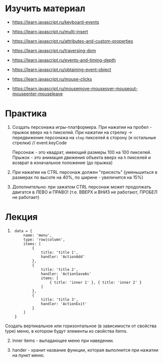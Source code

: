 # Изучить материал
+ https://learn.javascript.ru/keyboard-events
+ https://learn.javascript.ru/multi-insert

+ https://learn.javascript.ru/attributes-and-custom-properties
+ https://learn.javascript.ru/traversing-dom
+ https://learn.javascript.ru/events-and-timing-depth
+ https://learn.javascript.ru/obtaining-event-object
+ https://learn.javascript.ru/mouse-clicks
+ https://learn.javascript.ru/mousemove-mouseover-mouseout-mouseenter-mouseleave

# Практика

1) Создать персонажа игры-платформера.
	При нажатии на пробел - прыжок вверх на `h` пикселей.
	При нажатии на стрелку -> передвижение персонажа на `step` пикселей в сторону (и остальные стрелки) // event.keyCode
	
	Персонаж - это квадрат, имеющий размеры 100 на 100 пикселей.
	Прыжок - это анимация движения объекта вверх на `h` пикселей и возврат в изначальное положение (до прыжка)
	
	
2) При нажатии на CTRL персонаж должен "присесть" (уменьшиться в размерах по высоте на 40%, по ширине - увеличится на 15%)
3) Дополнительно: при зажатом CTRL персонаж может продолжать двигатся в ЛЕВО и ПРАВО! (т.е. ВВЕРХ и ВНИЗ не работают, ПРОБЕЛ не работает)
 

# Лекция

1) 
		data = { 
			name: 'menu', 
			type: 'row|column', 
			items: [
				{
					title: 'title 1',
					handler: 'ActionAdd'
				},
				{
					title: 'title 2',
					handler: 'ActionSaveAs'
					items: [
						{ title: 'inner 1' }, { title: 'inner 2' }
					]
				},
				{
					title: 'title 3',
					handler: 'ActionExit'
				}
			]
		}

Создать вертикальное или горизонтальное (в зависимости от свойства type) меню, в котором будут элементы из свойства items.



2) Inner items - выпадающее меню при наведении.



3) hander - хранит название функции, которая выполнится при нажатии на пункт меню.